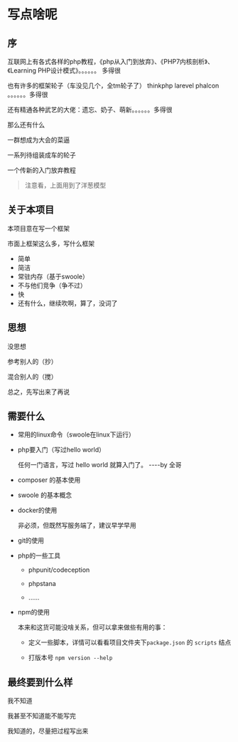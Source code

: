 # 写点啥呢

## 序

互联网上有各式各样的php教程，《php从入门到放弃》、《PHP7内核剖析》、《Learning PHP设计模式》。。。。。。 多得很

也有许多的框架轮子（车没见几个，全tm轮子了） thinkphp larevel phalcon 。。。。。。多得很

还有精通各种武艺的大佬：遗忘、奶子、萌新。。。。。。多得很

那么还有什么

一群想成为大会的菜逼

一系列待组装成车的轮子

一个传新的入门放弃教程

> 注意看，上面用到了洋葱模型

## 关于本项目

本项目意在写一个框架

市面上框架这么多，写什么框架

* 简单
* 简洁
* 常驻内存（基于swoole）
* 不与他们竞争（争不过）
* 快
* 还有什么，继续吹啊，算了，没词了

## 思想

没思想

参考别人的（抄）

混合别人的（搅）

总之，先写出来了再说

## 需要什么

* 常用的linux命令（swoole在linux下运行）

* php要入门（写过hello world）

    任何一门语言，写过 hello world 就算入门了。 ----by 全哥
    
* composer 的基本使用

* swoole 的基本概念

* docker的使用

    非必须，但既然写服务端了，建议早学早用
    
* git的使用

* php的一些工具

    * phpunit/codeception
    
    * phpstana
    
    * ......

* npm的使用

    本来和这货可能没啥关系，但可以拿来做些有用的事：
    
    * 定义一些脚本，详情可以看看项目文件夹下`package.json` 的 `scripts` 结点
    
    * 打版本号 `npm version --help`

## 最终要到什么样

我不知道

我甚至不知道能不能写完

我知道的，尽量把过程写出来

